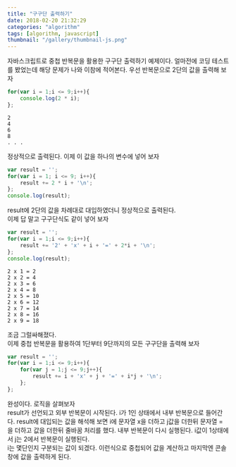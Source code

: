 ```yaml
---
title: "구구단 출력하기"
date: 2018-02-20 21:32:29
categories: "algorithm"
tags: [algorithm, javascript]
thumbnail: "/gallery/thumbnail-js.png"
---
```


자바스크립트로 중첩 반복문을 활용한 구구단 출력하기 예제이다. 얼마전에 코딩 테스트를 봤었는데 해당 문제가 나와 이참에 적어본다. 우선 반복문으로 2단의 값을 출력해 보자

<!-- more -->

```javascript
for(var i = 1;i <= 9;i++){
    console.log(2 * i);
};
```
```
2  
4  
6  
8  
. . .
```
정상적으로 출력된다. 이제 이 값을 하나의 변수에 넣어 보자

```javascript
var result = '';
for(var i = 1; i <= 9; i++){
    result += 2 * i + '\n';
};
console.log(result);
```

result에 2단의 값을 차례대로 대입하였더니 정상적으로 출력된다.  
이제 답 말고 구구단식도 같이 넣어 보자

```javascript
var result = '';
for(var i = 1;i <= 9;i++){
    result += '2' + 'x' + i + '=' + 2*i + '\n';
};
console.log(result);
```
```
2 x 1 = 2  
2 x 2 = 4  
2 x 3 = 6  
2 x 4 = 8  
2 x 5 = 10  
2 x 6 = 12  
2 x 7 = 14  
2 x 8 = 16  
2 x 9 = 18  
```

조금 그럴싸해졌다.  
이제 중첩 반복문을 활용하여 1단부터 9단까지의 모든 구구단을 출력해 보자

```javascript
var result = '';
for(var i = 1;i <= 9;i++){
    for(var j = 1;j <= 9;j++){
        result += i + 'x' + j + '=' + i*j + '\n';
    };
};
```
완성이다. 로직을 살펴보자  
result가 선언되고 외부 반복문이 시작된다. i가 1인 상태에서 내부 반복문으로 들어간다. result에 대입되는 값을 해석해 보면 i에 문자열 x을 더하고 j값을 더한뒤 문자열 = 을 더하고 값을 더한뒤 줄바꿈 처리를 했다. 내부 반복문이 다시 실행된다. i값이 1상태에서 j는 2에서 반복문이 실행된다.  
i는 몇단인지 구분되는 값이 되겠다. 이런식으로 중첩되어 값을 계산하고 마지막엔 콘솔창에 값을 출력하게 된다.
